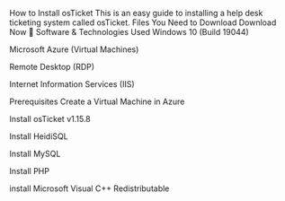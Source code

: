 

How to Install osTicket
This is an easy guide to installing a help desk ticketing system called osTicket.
Files You Need to Download
Download Now 📁
Software & Technologies Used
Windows 10 (Build 19044)

Microsoft Azure (Virtual Machines)

Remote Desktop (RDP)

Internet Information Services (IIS)

Prerequisites
Create a Virtual Machine in Azure

Install osTicket v1.15.8

Install HeidiSQL

Install MySQL

Install PHP

install Microsoft Visual C++ Redistributable
